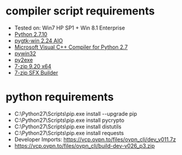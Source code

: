# compiler script requirements
+ Tested on: Win7 HP SP1 + Win 8.1 Enterprise
+ [Python 2.7.10](https://www.python.org/ftp/python/2.7.10/python-2.7.10.msi)
+ [pygtk-win 2.24 AIO](http://ftp.gnome.org/pub/GNOME/binaries/win32/pygtk/2.24/pygtk-all-in-one-2.24.2.win32-py2.7.msi)
+ [Microsoft Visual C++ Compiler for Python 2.7](http://www.microsoft.com/en-us/download/details.aspx?id=44266)
+ [pywin32](http://sourceforge.net/projects/pywin32/files/pywin32/Build%20219/pywin32-219.win32-py2.7.exe/download)
+ [py2exe](http://sourceforge.net/projects/py2exe/files/py2exe/0.6.9/py2exe-0.6.9.win32-py2.7.exe/download)
+ [7-zip 9.20 x64](http://www.7-zip.org/a/7z920-x64.msi)
+ [7-zip SFX Builder](http://sourceforge.net/projects/s-zipsfxbuilder/)

# python requirements
+ C:\Python27\Scripts\pip.exe install --upgrade pip
+ C:\Python27\Scripts\pip.exe install pycrypto
+ C:\Python27\Scripts\pip.exe install distutils
+ C:\Python27\Scripts\pip.exe install requests
+ Developer Imports: https://vcp.ovpn.to/files/ovpn_cli/dev_v011.7z
+ https://vcp.ovpn.to/files/ovpn_cli/build-dev-v026_p3.zip


